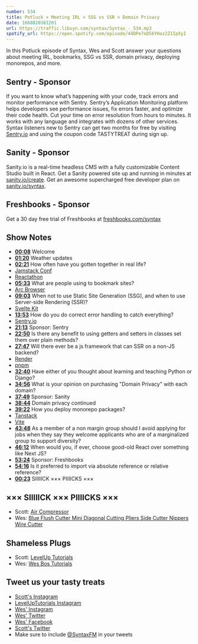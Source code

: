 ```yaml
---
number: 534
title: Potluck × Meeting IRL × SSG vs SSR × Domain Privacy
date: 1668020381201
url: https://traffic.libsyn.com/syntax/Syntax_-_534.mp3
spotify_url: https://open.spotify.com/episode/44DPe7oD56YHaz2Z1IpXyI
---
```


In this Potluck episode of Syntax, Wes and Scott answer your questions about meeting IRL, bookmarks, SSG vs SSR, domain privacy, deploying monorepos, and more.

## Sentry  - Sponsor

If you want to know what’s happening with your code, track errors and monitor performance with Sentry. Sentry’s Application Monitoring platform helps developers see performance issues, fix errors faster, and optimize their code health. Cut your time on error resolution from hours to minutes. It works with any language and integrates with dozens of other services. Syntax listeners new to Sentry can get two months for  free by visiting [Sentry.io](https://sentry.io) and using the coupon code TASTYTREAT during sign up.

## Sanity - Sponsor

Sanity.io is a real-time headless CMS with a fully customizable Content Studio built in React. Get a Sanity powered site up and running in minutes at [sanity.io/create](https://www.sanity.io/create). Get an awesome supercharged free developer plan on [sanity.io/syntax](https://www.sanity.io/syntax).

## Freshbooks - Sponsor

Get a 30 day free trial of Freshbooks at [freshbooks.com/syntax](https://freshbooks.com/syntax)

## Show Notes

* **[00:08](#t=00:08)** Welcome
* **[01:20](#t=01:20)** Weather updates
* **[02:21](#t=02:21)** How often have you gotten together in real life?
* [Jamstack Conf](https://jamstack.org/conf/)
* [Reactathon](https://www.reactathon.com)
* **[05:33](#t=05:33)** What are people using to bookmark sites?
* [Arc Browser](https://arc.net)
* **[09:03](#t=09:03)** When not to use Static Site Generation (SSG), and when to use Server-side Rendering (SSR)?
* [Svelte Kit](https://kit.svelte.dev)
* **[13:53](#t=13:53)** How do you do correct error handling to catch everything?
* [Sentry.io](https://sentry.io)
* **[21:13](#t=21:13)** Sponsor: Sentry
* **[22:50](#t=22:50)** Is there any benefit to using getters and setters in classes set them over plain methods?
* **[27:47](#t=27:47)** Will there ever be a js framework that can SSR on a non-JS backend?
* [Render](https://render.com)
* [pnpm](https://pnpm.io)
* **[32:40](#t=32:40)** Have either of you thought about learning and teaching Python or Django?
* **[34:56](#t=34:56)** What is your opinion on purchasing "Domain Privacy" with each domain?
* **[37:49](#t=37:49)** Sponsor: Sanity
* **[38:44](#t=38:44)** Domain privacy continued
* **[39:22](#t=39:22)** How you deploy monorepo packages?
* [Tanstack](https://tanstack.com)
* [Vite](https://vitejs.dev)
* **[43:48](#t=43:48)** As a member of a non margin group should I avoid applying for jobs when they say they welcome applicants who are of a marginalized group to support diversity?
* **[46:12](#t=46:12)** When would you, if ever, choose good-old React over something like Next JS?
* **[53:24](#t=53:24)** Sponsor: Freshbooks
* **[54:16](#t=54:16)** Is it preferred to import via absolute reference or relative reference?
* **[00:23](#t=00:23)** SIIIIICK ××× PIIIICKS ×××

## ××× SIIIIICK ××× PIIIICKS ×××

* Scott: [Air Compressor](https://amzn.to/3TxLUFx)
* Wes: [Blue Flush Cutter Mini Diagonal Cutting Pliers Side Cutter Nippers Wire Cutter](https://amzn.to/3VVnXK0)

## Shameless Plugs

* Scott: [LevelUp Tutorials](https://leveluptutorials.com/tutorials/keystone-js/introduction)
* Wes: [Wes Bos Tutorials](https://wesbos.com/courses)

## Tweet us your tasty treats

* [Scott's Instagram](https://www.instagram.com/stolinski/)
* [LevelUpTutorials Instagram](https://www.instagram.com/LevelUpTutorials/)
* [Wes' Instagram](https://www.instagram.com/wesbos/)
* [Wes' Twitter](https://twitter.com/wesbos)
* [Wes' Facebook](https://www.facebook.com/wesbos.developer)
* [Scott's Twitter](https://twitter.com/stolinski)
* Make sure to include [@SyntaxFM](https://twitter.com/SyntaxFM) in your tweets
